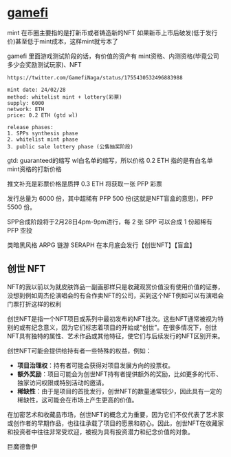 # [gamefi](/2024/02/gamefi.md)

mint 在币圈主要指的是打新币或者铸造新的NFT 如果新币上市后破发(低于发行价)甚至低于mint成本，这样mint就亏本了

gamefi 里面游戏测试阶段的话，有价值的资产有 mint资格、内测资格(毕竟公司多少会奖励测试玩家)、NFT

```
https://twitter.com/GamefiNaga/status/1755430532496883988

mint date: 24/02/28
method: whitelist mint + lottery(彩票)
supply: 6000
network: ETH
price: 0.2 ETH (gtd wl)

release phases:
1. SPPs synthesis phase
2. whitelist mint phase
3. public sale lottery phase (公售抽奖阶段)
```

gtd: guaranteed的缩写 wl白名单的缩写，所以价格 0.2 ETH 指的是有白名单mint资格的打新价格

推文补充是彩票价格是质押 0.3 ETH 将获取一张 PFP 彩票

发行总量为 6000 份，其中超稀有 PFP 500 份(这就是NFT盲盒的意思)，PFP 5500 份。

SPP合成阶段将于2月28日4pm-9pm进行，每 2 张 SPP 可以合成 1 份超稀有 PFP 空投

类暗黑风格 ARPG 链游 SERAPH 在本月底会发行【创世NFT】【盲盒】

## 创世 NFT

NFT的我以前以为就皮肤饰品一副画那样只是收藏观赏价值没有使用价值的证券，没想到例如周杰伦演唱会的有合作卖NFT的公司，买到这个NFT例如可以有演唱会门票打折这样的权利

创世NFT是指一个NFT项目或系列中最初发布的NFT批次。这些NFT通常被视为特别的或有纪念意义，因为它们标志着项目的开始或“创世”。在很多情况下，创世NFT具有独特的属性、艺术作品或其他特征，使它们与后续发行的NFT区别开来。

创世NFT可能会提供给持有者一些特殊的权益，例如：
- **项目治理权**：持有者可能会获得对项目发展方向的投票权。
- **额外奖励**：项目可能会为创世NFT持有者提供额外的奖励，比如更多的代币、独家访问权限或特别活动的邀请。
- **稀缺性**：由于是项目的首批发行，创世NFT的数量通常较少，因此具有一定的稀缺性，这可能会在市场上产生更高的价值。

在加密艺术和收藏品市场，创世NFT的概念尤为重要，因为它们不仅代表了艺术家或创作者的早期作品，也往往承载了项目的愿景和初心。因此，创世NFT在收藏家和投资者中往往非常受欢迎，被视为具有投资潜力和纪念价值的对象。




巨魔德鲁伊